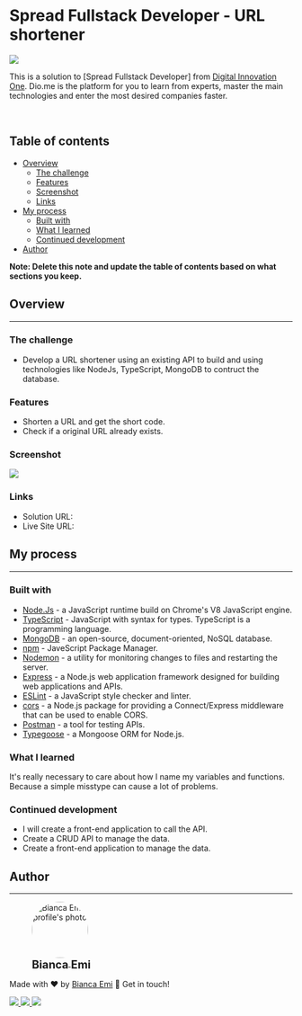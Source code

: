 # Spread Fullstack Developer - URL shortener
![](https://img.shields.io/github/last-commit/bemibrando/my-website-study/release/1.0.0)

This is a solution to [Spread Fullstack Developer] from [Digital Innovation One](https://www.dio.me/en). Dio.me is the platform for you to learn from experts, master the main technologies and enter the most desired companies faster.

<br />

## Table of contents

- [Overview](#overview)
  - [The challenge](#bthe-challengeb)
  - [Features](#bfeaturesb)
  - [Screenshot](#bscreenshotb)
  - [Links](#blinksb)
- [My process](#my-process)
  - [Built with](#bbuilt-withb)
  - [What I learned](#bwhat-i-learnedb)
  - [Continued development](#bcontinued-developmentb)
- [Author](#author)

**Note: Delete this note and update the table of contents based on what sections you keep.**

## Overview
---

### <b>The challenge</b>
- Develop a URL shortener using an existing API to build and using technologies like NodeJs, TypeScript, MongoDB to contruct the database.

### <b>Features</b>
- Shorten a URL and get the short code.
- Check if a original URL already exists.

### <b>Screenshot</b>

![](./screenshot.jpg)

### <b>Links</b>

- Solution URL: [](https://your-solution-url.com)
- Live Site URL: [](https://your-live-site-url.com)

## My process
---

### <b>Built with</b>
- [Node.Js](https://nodejs.org/en/) - a JavaScript runtime build on Chrome's V8 JavaScript engine.
- [TypeScript](https://www.typescriptlang.org/) - JavaScript with syntax for types. TypeScript is a programming language.
- [MongoDB](https://www.mongodb.com/) - an open-source, document-oriented, NoSQL database.
- [npm](https://www.npmjs.com/) - JaveScript Package Manager.
- [Nodemon](https://www.nodemon.io/) - a utility for monitoring changes to files and restarting the server.
- [Express](https://expressjs.com/) - a Node.js web application framework designed for building web applications and APIs.
- [ESLint](https://eslint.org/) - a JavaScript style checker and linter.
- [cors](https://www.npmjs.com/package/cors) - a Node.js package for providing a Connect/Express middleware that can be used to enable CORS.
- [Postman](https://www.getpostman.com/) - a tool for testing APIs.
- [Typegoose](https://www.npmjs.com/package/typegoose) - a Mongoose ORM for Node.js.

### <b>What I learned</b>
It's really necessary to care about how I name my variables and functions. Because a simple misstype can cause a lot of problems.


### <b>Continued development</b>
- I will create a front-end application to call the API.
- Create a CRUD API to manage the data.
- Create a front-end application to manage the data.

## Author
---
<div sytle="display: inline-block;">
    <figure>
        <a href="https://github.com/bemibrando" target="_blank">
            <img style="border-radius: 50%;" src="https://avatars.githubusercontent.com/u/102377919?v=4" width="100px" alt="Bianca Emi profile's photo"> <br />
            <sub style="text-align: center; font-size: 1.4em;"><b>Bianca Emi</b></sub>
        </a>
    </figure>
    <p>Made with ♥ by <a href="https://github.com/bemibrando" target="_blank">Bianca Emi</a> 👋 Get in touch!</p>
    <div align="start">
        <a href="https://www.linkedin.com/in/bianca-emi/" target="_blank">
            <img src="https://img.shields.io/badge/LinkedIn-0077B5?style=for-the-badge&logo=linkedin&logoColor=white">
        </a>   
        <a href="https://twitter.com/bemibrando" target="_blank">
            <img src="https://img.shields.io/badge/Twitter-1DA1F2?style=for-the-badge&logo=twitter&logoColor=white">
        </a>   
        <a href="mailto: bemi.brando@outlook.com">
            <img src="https://img.shields.io/badge/bemi.brando@outlook.com-0078D4?style=for-the-badge&logo=microsoft-outlook&logoColor=white">
        </a><br/>
    </div>
</div>